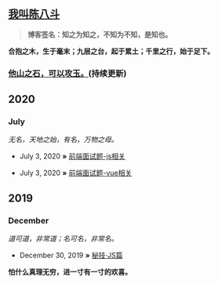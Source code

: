 ## [我叫陈八斗](https://chenbadou.github.io)

> **博客签名：知之为知之，不知为不知，是知也。**

**合抱之木，生于毫末；九层之台，起于累土；千里之行，始于足下。** 

### **[他山之石，可以攻玉。](https://chenbadou.github.io)(持续更新)**

## 2020

### July

*无名，天地之始，有名，万物之母。*

* July 3, 2020 **»** [前端面试题-js相关](https://github.com/ChenBaDou/blog/issues/3)

* July 3, 2020 **»** [前端面试题-vue相关](https://github.com/ChenBaDou/blog/issues/2)

## 2019

### December

*道可道，非常道；名可名，非常名。*

* December 30, 2019 **»** [秘技·JS篇](https://github.com/ChenBaDou/blog/issues/1)

**怕什么真理无穷，进一寸有一寸的欢喜。** 
